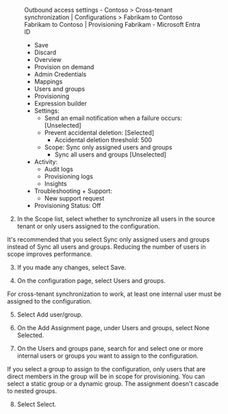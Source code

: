 <figure>

Outbound access settings - Contoso > Cross-tenant synchronization | Configurations > Fabrikam to Contoso Fabrikam to Contoso | Provisioning Fabrikam - Microsoft Entra ID

- Save
- Discard
- Overview
- Provision on demand
- Admin Credentials
- Mappings
- Users and groups
- Provisioning
- Expression builder
- Settings:
    - Send an email notification when a failure occurs: [Unselected]
    - Prevent accidental deletion: [Selected]
        - Accidental deletion threshold: 500
    - Scope: Sync only assigned users and groups
        - Sync all users and groups [Unselected]
- Activity:
    - Audit logs
    - Provisioning logs
    - Insights
- Troubleshooting + Support:
    - New support request
- Provisioning Status: Off

</figure>

2. In the Scope list, select whether to synchronize all users in the source tenant or only users assigned to the configuration.

It's recommended that you select Sync only assigned users and groups instead of Sync all users and groups. Reducing the number of users in scope improves performance.

3. If you made any changes, select Save.

4. On the configuration page, select Users and groups.

For cross-tenant synchronization to work, at least one internal user must be assigned to the configuration.

5. Select Add user/group.

6. On the Add Assignment page, under Users and groups, select None Selected.

7. On the Users and groups pane, search for and select one or more internal users or groups you want to assign to the configuration.

If you select a group to assign to the configuration, only users that are direct members in the group will be in scope for provisioning. You can select a static group or a dynamic group. The assignment doesn't cascade to nested groups.

8. Select Select.